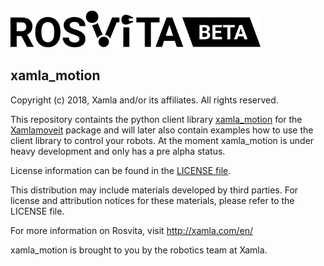 <img alt="Rosvita Beta Logo" src="./rosvita-beta.svg" width="400"/>


## xamla_motion

Copyright (c) 2018, Xamla and/or its affiliates. All rights reserved.

This repository containts the python client library [xamla_motion](./xamla_motion) for the [Xamlamoveit](https://github.com/Xamla/xamlamoveit) package and will later also contain examples how to use the client library to control your robots.
At the moment xamla_motion is under heavy development and only has a pre alpha status.

License information can be found in the [LICENSE file](./xamla_motion/LICENSE).

This distribution may include materials developed by third parties.
For license and attribution notices for these materials, please refer to the LICENSE file.

For more information on Rosvita, visit
  http://xamla.com/en/

xamla_motion is brought to you by the robotics team at Xamla.
